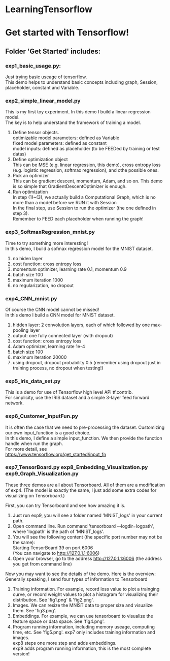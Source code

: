 # LearningTensorflow        
Get started with Tensorflow!
===
 
Folder 'Get Started' includes:
---

### exp1_basic_usage.py:     
Just trying basic useage of tensorflow.     
This demo helps to understand basic concepts including graph, Session, placeholder, constant and Variable.

### exp2_simple_linear_model.py    
This is my first toy experiment. In this demo I build a linear regression model.     
The key is to help understand the framework of training a model.      
1) Define tensor objects.    
optimizable model parameters: defined as Variable    
fixed model parameters: defined as constant    
model inputs: defined as placeholder (to be FEEDed by training or test datas)    
2) Define optimization object    
This can be MSE (e.g. linear regression, this demo), cross entropy loss (e.g. logistic regression, softmax regression), and othe possible ones.    
3) Pick an optimizer    
This can be gradient descent, momentum, Adam, and so on. This demo is so simple that GradientDescentOptimizer is enough.    
4) Run optimization    
In step (1)~(3), we actually build a Computational Graph, which is no more than a model before we RUN it with Session    
In the final step, use Session to run the optimizer (the one defined in step 3).    
Remember to FEED each placeholder when running the graph!

### exp3_SoftmaxRegression_mnist.py    
Time to try something more interesting!    
In this demo, I build a sofmax regression model for the MNIST dataset.    
1) no hiden layer    
2) cost function: cross entropy loss    
3) momentum optimizer, learning rate 0.1, momentum 0.9    
4) batch size 100    
5) maximum iteration 1000    
6) no regularization, no dropout

### exp4_CNN_mnist.py    
Of course the CNN model cannot be missed!    
In this demo I build a CNN model for MNIST dataset.    
1) hidden layer: 2 convolution layers, each of which followed by one max-pooling layer    
2) output: one fully connected layer (with dropout)    
3) cost function: cross entropy loss    
4) Adam optimizer, learning rate 1e-4    
5) batch size 100    
6) maximum iteration 20000    
7) using dropout, dropout probability 0.5 (remember using dropout just in training process, no dropout when testing!)

### exp5_Iris_data_set.py
This is a demo for use of Tensorflow high level API tf.contrib.    
For simplicity, use the IRIS dataset and a simple 3-layer feed forward network.

### exp6_Customer_InputFun.py
It is often the case that we need to pre-processing the dataset. Customizing our own input_function is a good choice.     
In this demo, I define a simple input_function. We then provide the function handle when run the graph.     
For more detail, see   
https://www.tensorflow.org/get_started/input_fn

### exp7_TensorBoard.py  exp8_Embedding_Visualization.py  exp9_Graph_Visualization.py
These three demos are all about Tensorboard. All of them are a modification of exp4. (The model is exactly the same, I just add some extra codes for visualizing on Tensorboard.)

First, you can try Tensorboard and see how amazing it is.       
1) Just run exp9, you will see a folder named 'MNIST_logs' in your current path.    
2) Open command line. Run command 'tensorboard --logdir=logpath', where 'logpath' is the path of 'MNIST_logs'.    
3) You will see the following content (the specific port number may not be the same):    
Starting TensorBoard 39 on port 6006    
(You can navigate to http://127.0.1.1:6006)    
4) Open your browser, go to the address http://127.0.1.1:6006 (the address you get from command line)

Now you may want to see the details of the demo. Here is the overview:    
Generally speaking, I send four types of information to Tensorboard    
1) Training information. For example, record loss value to plot a trainging curve, or record weight values to plot a histogram for visualizing their distribution. See 'fig1.png' & 'fig2.png'.    
2) Images. We can resize the MNIST data to proper size and visualize them. See 'fig3.png'.
3) Embeddings. For example, we can use tensorboard to visualize the feature space or data space. See 'fig4.png'.
4) Program running information, including memory useage, computing time, etc. See 'fig5.png'.
exp7 only includes training information and images.    
exp8 steps one more step and adds embeddings.    
exp9 adds program running information, this is the most complete version!
